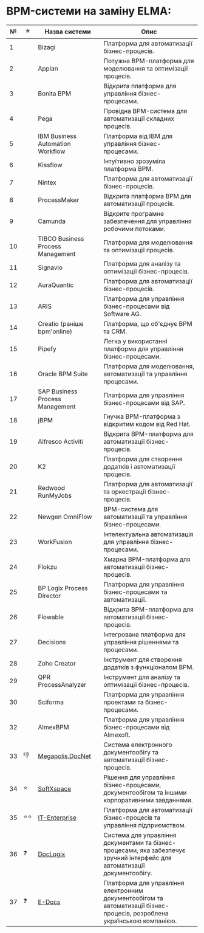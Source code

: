 ﻿# BPM-системи на заміну ELMA:

| №  |⭐| Назва системи                 | Опис                                                                                  |
|----|---|-------------------------------|---------------------------------------------------------------------------------------|
| 1  || Bizagi                        | Платформа для автоматизації бізнес-процесів.                                          |
| 2  || Appian                        | Потужна BPM-платформа для моделювання та оптимізації процесів.                        |
| 3  || Bonita BPM                    | Відкрита платформа для управління бізнес-процесами.                                   |
| 4  || Pega                          | Провідна BPM-система для автоматизації складних процесів.                             |
| 5  || IBM Business Automation Workflow | Платформа від IBM для управління бізнес-процесами.                                    |
| 6  || Kissflow                      | Інтуїтивно зрозуміла платформа BPM.                                                   |
| 7  || Nintex                        | Платформа для автоматизації бізнес-процесів.                                          |
| 8  || ProcessMaker                  | Відкрита платформа BPM для автоматизації процесів.                                    |
| 9  || Camunda                       | Відкрите програмне забезпечення для управління робочими потоками.                     |
| 10 || TIBCO Business Process Management | Платформа для моделювання та оптимізації процесів.                                    |
| 11 || Signavio                      | Платформа для аналізу та оптимізації бізнес-процесів.                                 |
| 12 || AuraQuantic                   | Платформа для автоматизації бізнес-процесів.                                          |
| 13 || ARIS                          | Платформа для управління бізнес-процесами від Software AG.                            |
| 14 || Creatio (раніше bpm'online)   | Платформа, що об'єднує BPM та CRM.                                                    |
| 15 || Pipefy                        | Легка у використанні платформа для управління бізнес-процесами.                       |
| 16 || Oracle BPM Suite              | Платформа для моделювання, автоматизації та управління процесами.                     |
| 17 || SAP Business Process Management | Платформа для управління бізнес-процесами від SAP.                                    |
| 18 || jBPM                          | Гнучка BPM-платформа з відкритим кодом від Red Hat.                                   |
| 19 || Alfresco Activiti             | Відкрита BPM-платформа для автоматизації бізнес-процесів.                             |
| 20 || K2                            | Платформа для створення додатків і автоматизації процесів.                            |
| 21 || Redwood RunMyJobs             | Платформа для автоматизації та оркестрації бізнес-процесів.                           |
| 22 || Newgen OmniFlow               | BPM-система для автоматизації та управління бізнес-процесами.                         |
| 23 || WorkFusion                    | Інтелектуальна автоматизація для управління бізнес-процесами.                         |
| 24 || Flokzu                        | Хмарна BPM-платформа для автоматизації бізнес-процесів.                               |
| 25 || BP Logix Process Director     | Платформа для управління бізнес-процесами та автоматизації.                           |
| 26 || Flowable                      | Відкрита BPM-платформа для автоматизації бізнес-процесів.                             |
| 27 || Decisions                     | Інтегрована платформа для управління рішеннями та процесами.                          |
| 28 || Zoho Creator                  | Інструмент для створення додатків з функціоналом BPM.                                 |
| 29 || QPR ProcessAnalyzer           | Інструмент для аналізу та оптимізації бізнес-процесів.                                |
| 30 || Sciforma                      | Платформа для управління проектами та бізнес-процесами.                               |
| 32 || AlmexBPM | Платформа для управління бізнес-процесами від Almexoft. |
| 33 |👎| [Megapolis.DocNet](./INFO/Megapolis_DocNet/README.MD) | Система електронного документообігу та автоматизації бізнес-процесів.
| 34 |⭐| [SoftXspace](./INFO/SoftXspace/README.MD) | Рішення для управління бізнес-процесами, документообігом та іншими корпоративними завданнями. |
| 35 |⭐⭐| [IT-Enterprise](./INFO/IT_Enterprise/README.MD) | Платформа для автоматизації бізнес-процесів та управління підприємством. |
| 36 |❓| [DocLogix](./INFO/DocLogix/README.MD) | Система для управління документами та бізнес-процесами, яка забезпечує зручний інтерфейс для автоматизації документообігу. |
| 37 |❓| [E-Docs](./INFO/E_Docs/README.MD) | Платформа для управління електронним документообігом та автоматизації бізнес-процесів, розроблена українською компанією. |
